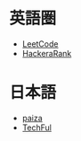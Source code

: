 # 英語圏
- [LeetCode](http://leetcode.com/)
- [HackeraRank](https://www.hackerrank.com/)
# 日本語
- [paiza](https://paiza.jp/challenges/info)
- [TechFul](https://techful-programming.com/)
